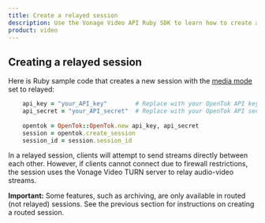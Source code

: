 ```yaml
---
title: Create a relayed session
description: Use the Vonage Video API Ruby SDK to learn how to create a session. Sessions allow participants to use audio, video, and messaging functionality in your application.
product: video
---
```


## Creating a relayed session

Here is Ruby sample code that creates a new session with the [media mode](/video/guides/create-session#the-media-router-and-media-modes) set to relayed:

``` ruby
    api_key = "your_API_key"        # Replace with your OpenTok API key.
    api_secret = "your_API_secret"  # Replace with your OpenTok API secret.
    
    opentok = OpenTok::OpenTok.new api_key, api_secret
    session = opentok.create_session
    session_id = session.session_id
```    

In a relayed session, clients will attempt to send streams directly between each other. However, if clients cannot connect due to firewall restrictions, the session uses the Vonage Video TURN server to relay audio-video streams.

**Important:** Some features, such as archiving, are only available in routed (not relayed) sessions. See the previous section for instructions on creating a routed session.
